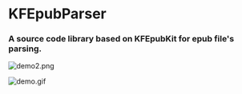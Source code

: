 # KFEpubParser
### A source code library based on KFEpubKit for epub file's parsing.

![demo2.png](http://upload-images.jianshu.io/upload_images/1334681-f2caf8ea37238945.png?imageMogr2/auto-orient/strip%7CimageView2/2/w/1240)

![demo.gif](http://upload-images.jianshu.io/upload_images/1334681-070b2c90e5359d91.gif?imageMogr2/auto-orient/strip)


